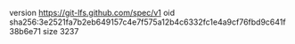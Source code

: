 version https://git-lfs.github.com/spec/v1
oid sha256:3e2521fa7b2eb649157c4e7f575a12b4c6332fc1e4a9cf76fbd9c641f38b6e71
size 3237
